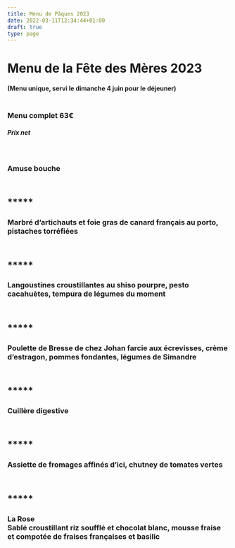 ```yaml
---
title: Menu de Pâques 2023
date: 2022-03-11T12:34:44+01:00
draft: true
type: page
---
```



# Menu de la Fête des Mères 2023

#### (Menu unique, servi le dimanche 4 juin pour le déjeuner)

### <br/>Menu complet 63€

##### _Prix net_

<br/>

### Amuse bouche

## <br/>*****

### Marbré d’artichauts et foie gras de canard français au porto, pistaches torréfiées

## <br/> *****

### Langoustines croustillantes au shiso pourpre, pesto cacahuètes, tempura de légumes du moment

## <br/> *****

### Poulette de Bresse de chez Johan farcie aux écrevisses, crème d’estragon, pommes fondantes, légumes de Simandre

## <br/> *****

### Cuillère digestive

## <br/> *****

### Assiette de fromages affinés d’ici, chutney de tomates vertes

## <br/> *****

### La Rose<br />Sablé croustillant riz soufflé et chocolat blanc, mousse fraise et compotée de fraises françaises et basilic


<br/><br/><br/>